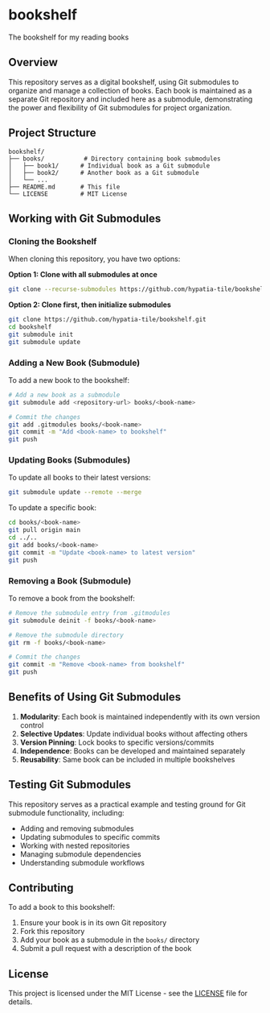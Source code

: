 # bookshelf

The bookshelf for my reading books

## Overview

This repository serves as a digital bookshelf, using Git submodules to organize and manage a collection of books. Each book is maintained as a separate Git repository and included here as a submodule, demonstrating the power and flexibility of Git submodules for project organization.

## Project Structure

```
bookshelf/
├── books/           # Directory containing book submodules
│   ├── book1/      # Individual book as a Git submodule
│   ├── book2/      # Another book as a Git submodule
│   └── ...
├── README.md       # This file
└── LICENSE         # MIT License
```

## Working with Git Submodules

### Cloning the Bookshelf

When cloning this repository, you have two options:

**Option 1: Clone with all submodules at once**
```bash
git clone --recurse-submodules https://github.com/hypatia-tile/bookshelf.git
```

**Option 2: Clone first, then initialize submodules**
```bash
git clone https://github.com/hypatia-tile/bookshelf.git
cd bookshelf
git submodule init
git submodule update
```

### Adding a New Book (Submodule)

To add a new book to the bookshelf:

```bash
# Add a new book as a submodule
git submodule add <repository-url> books/<book-name>

# Commit the changes
git add .gitmodules books/<book-name>
git commit -m "Add <book-name> to bookshelf"
git push
```

### Updating Books (Submodules)

To update all books to their latest versions:

```bash
git submodule update --remote --merge
```

To update a specific book:

```bash
cd books/<book-name>
git pull origin main
cd ../..
git add books/<book-name>
git commit -m "Update <book-name> to latest version"
git push
```

### Removing a Book (Submodule)

To remove a book from the bookshelf:

```bash
# Remove the submodule entry from .gitmodules
git submodule deinit -f books/<book-name>

# Remove the submodule directory
git rm -f books/<book-name>

# Commit the changes
git commit -m "Remove <book-name> from bookshelf"
git push
```

## Benefits of Using Git Submodules

1. **Modularity**: Each book is maintained independently with its own version control
2. **Selective Updates**: Update individual books without affecting others
3. **Version Pinning**: Lock books to specific versions/commits
4. **Independence**: Books can be developed and maintained separately
5. **Reusability**: Same book can be included in multiple bookshelves

## Testing Git Submodules

This repository serves as a practical example and testing ground for Git submodule functionality, including:

- Adding and removing submodules
- Updating submodules to specific commits
- Working with nested repositories
- Managing submodule dependencies
- Understanding submodule workflows

## Contributing

To add a book to this bookshelf:

1. Ensure your book is in its own Git repository
2. Fork this repository
3. Add your book as a submodule in the `books/` directory
4. Submit a pull request with a description of the book

## License

This project is licensed under the MIT License - see the [LICENSE](LICENSE) file for details.
